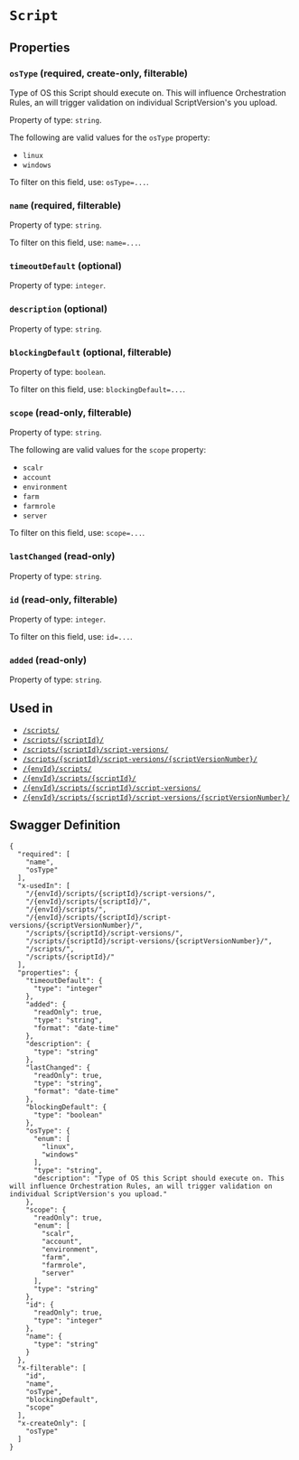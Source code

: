 # `Script` #







## Properties ##

### `osType` (required, create-only, filterable) ###

Type of OS this Script should execute on. This will influence Orchestration Rules, an will trigger validation on individual ScriptVersion's you upload.


Property of type: `string`.

 
The following are valid values for the `osType` property:
  + `linux`
  + `windows`

To filter on this field, use: `osType=...`.


### `name` (required, filterable) ###




Property of type: `string`.


To filter on this field, use: `name=...`.


### `timeoutDefault` (optional) ###




Property of type: `integer`.




### `description` (optional) ###




Property of type: `string`.




### `blockingDefault` (optional, filterable) ###




Property of type: `boolean`.


To filter on this field, use: `blockingDefault=...`.


### `scope` (read-only, filterable) ###




Property of type: `string`.

 
The following are valid values for the `scope` property:
  + `scalr`
  + `account`
  + `environment`
  + `farm`
  + `farmrole`
  + `server`

To filter on this field, use: `scope=...`.


### `lastChanged` (read-only) ###




Property of type: `string`.




### `id` (read-only, filterable) ###




Property of type: `integer`.


To filter on this field, use: `id=...`.


### `added` (read-only) ###




Property of type: `string`.






## Used in ##

  + [`/scripts/`](./../rest/api/v1beta0/account/scripts/)
  + [`/scripts/{scriptId}/`](./../rest/api/v1beta0/account/scripts/{scriptId}/)
  + [`/scripts/{scriptId}/script-versions/`](./../rest/api/v1beta0/account/scripts/{scriptId}/script-versions/)
  + [`/scripts/{scriptId}/script-versions/{scriptVersionNumber}/`](./../rest/api/v1beta0/account/scripts/{scriptId}/script-versions/{scriptVersionNumber}/)
  + [`/{envId}/scripts/`](./../rest/api/v1beta0/user/{envId}/scripts/)
  + [`/{envId}/scripts/{scriptId}/`](./../rest/api/v1beta0/user/{envId}/scripts/{scriptId}/)
  + [`/{envId}/scripts/{scriptId}/script-versions/`](./../rest/api/v1beta0/user/{envId}/scripts/{scriptId}/script-versions/)
  + [`/{envId}/scripts/{scriptId}/script-versions/{scriptVersionNumber}/`](./../rest/api/v1beta0/user/{envId}/scripts/{scriptId}/script-versions/{scriptVersionNumber}/)

## Swagger Definition ##

    {
      "required": [
        "name", 
        "osType"
      ], 
      "x-usedIn": [
        "/{envId}/scripts/{scriptId}/script-versions/", 
        "/{envId}/scripts/{scriptId}/", 
        "/{envId}/scripts/", 
        "/{envId}/scripts/{scriptId}/script-versions/{scriptVersionNumber}/", 
        "/scripts/{scriptId}/script-versions/", 
        "/scripts/{scriptId}/script-versions/{scriptVersionNumber}/", 
        "/scripts/", 
        "/scripts/{scriptId}/"
      ], 
      "properties": {
        "timeoutDefault": {
          "type": "integer"
        }, 
        "added": {
          "readOnly": true, 
          "type": "string", 
          "format": "date-time"
        }, 
        "description": {
          "type": "string"
        }, 
        "lastChanged": {
          "readOnly": true, 
          "type": "string", 
          "format": "date-time"
        }, 
        "blockingDefault": {
          "type": "boolean"
        }, 
        "osType": {
          "enum": [
            "linux", 
            "windows"
          ], 
          "type": "string", 
          "description": "Type of OS this Script should execute on. This will influence Orchestration Rules, an will trigger validation on individual ScriptVersion's you upload."
        }, 
        "scope": {
          "readOnly": true, 
          "enum": [
            "scalr", 
            "account", 
            "environment", 
            "farm", 
            "farmrole", 
            "server"
          ], 
          "type": "string"
        }, 
        "id": {
          "readOnly": true, 
          "type": "integer"
        }, 
        "name": {
          "type": "string"
        }
      }, 
      "x-filterable": [
        "id", 
        "name", 
        "osType", 
        "blockingDefault", 
        "scope"
      ], 
      "x-createOnly": [
        "osType"
      ]
    }
